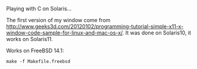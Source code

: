 Playing with C on Solaris...

The first version of my window come from 
http://www.geeks3d.com/20120102/programming-tutorial-simple-x11-x-window-code-sample-for-linux-and-mac-os-x/. 
It was done on Solaris10, it works on Solaris11.

Works on FreeBSD 14.1:

```
make -f Makefile.freebsd
```

